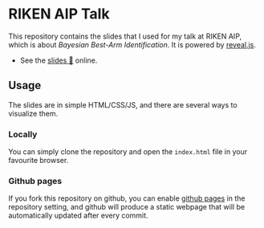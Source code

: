 # RIKEN AIP Talk

This repository contains the slides that I used for my talk at RIKEN AIP, which is about _Bayesian Best-Arm Identification_. It is powered by [reveal.js](https://revealjs.com).

* See the [slides :page_facing_up:](https://xuedong.github.io/riken_talk/) online.

## Usage

The slides are in simple HTML/CSS/JS, and there are several ways to visualize them.

### Locally

You can simply clone the repository and open the `index.html` file in your favourite browser.

### Github pages

If you fork this repository on github, you can enable [github pages](https://pages.github.com/) in the repository setting, and github will produce a static webpage that will be automatically updated after every commit.
